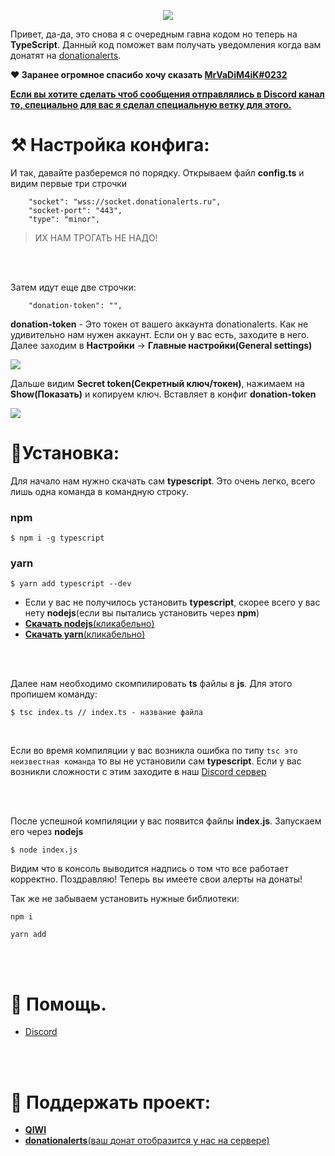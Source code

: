 <p align="center">
  <img src="https://media.discordapp.net/attachments/732211790804680814/769927661438107660/12.png">
  <br>
</p>

Привет, да-да, это снова я с очередным гавна кодом но теперь на **TypeScript**. Данный код поможет вам получать уведомления когда вам донатят на [donationalerts](https://donationalerts.com).


**❤️ Заранее огромное спасибо хочу сказать [MrVaDiM4iK#0232](https://github.com/MrVaDiM4iK/)**

[**Если вы хотите сделать чтоб сообщения отправлялись в Discord канал то, специально для вас я сделал специальную ветку для этого.**](https://github.com/perssBest/donation-monitor/tree/discord)


# ⚒ Настройка конфига:
И так, давайте разберемся по порядку. Открываем файл **config.ts** и видим первые три строчки
```
    "socket": "wss://socket.donationalerts.ru",
    "socket-port": "443",
    "type": "minor",
```
> ИХ НАМ ТРОГАТЬ НЕ НАДО!

<br><br>

Затем идут еще две строчки:
```
    "donation-token": "",
```
**donation-token** - Это токен от вашего аккаунта donationalerts. Как не удивительно нам нужен аккаунт. Если он у вас есть, заходите в него.
Далее заходим в **Настройки** -> **Главные настройки(General settings)**

![](https://cdn.discordapp.com/attachments/732211790804680814/769936491220041748/unknown.png)

Дальше видим **Secret token(Секретный ключ/токен)**, нажимаем на **Show(Показать)** и копируем ключ. Вставляет в конфиг **donation-token**

![](https://cdn.discordapp.com/attachments/732211790804680814/769936711110361088/unknown.png)



# 🔌Установка:
Для начало нам нужно скачать сам **typescript**. Это очень легко, всего лишь одна команда в командную строку. 

### npm
```
$ npm i -g typescript
```

### yarn 
```
$ yarn add typescript --dev
```

- Если у вас не получилось установить **typescript**, скорее всего у вас нету **nodejs**(если вы пытались установить через **npm**)
- [**Скачать nodejs**(кликабельно)](https://nodejs.org/en/)
- [**Скачать yarn**(кликабельно)](https://yarnpkg.com/getting-started/install)

<br><br>

Далее нам необходимо скомпилировать **ts** файлы в **js**. Для этого пропишем команду:
```
$ tsc index.ts // index.ts - название файла
```

<br>

Если во время компиляции у вас возникла ошибка по типу `tsc это неизвестная команда` то вы не установили сам **typescript**. Если у вас возникли сложности с этим заходите в наш [Discord сервер](https://discord.gg/RPb2KXN)

<br><br>


После успешной компиляции у вас появится файлы **index.js**. Запускаем его через **nodejs**
```
$ node index.js
```
Видим что в консоль выводится надпись о том что все работает корректно. Поздравляю! Теперь вы имеете свои алерты на донаты!

Так же не забываем установить нужные библиотеки:
```
npm i 

yarn add
```


<br><br>

# 🤝 Помощь.
- [Discord](https://discord.gg/RPb2KXN)

<br><br>

# 💸 Поддержать проект:
- [**QIWI**](https://qiwi.com/p/380956398566)
- [**donationalerts**(ваш донат отобразится у нас на сервере)](https://www.donationalerts.com/r/reedi)
